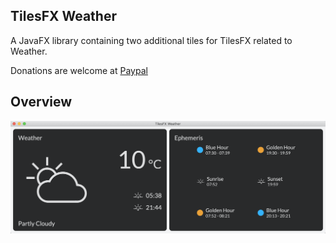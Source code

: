 ## TilesFX Weather
A JavaFX library containing two additional tiles for TilesFX related to Weather.

Donations are welcome at [Paypal](https://paypal.me/hans0l0)

## Overview
![Overview](https://raw.githubusercontent.com/HanSolo/tilesfxweather/master/TilesFXWeather.png)
